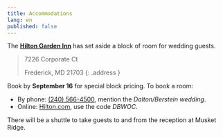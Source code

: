 ```yaml
---
title: Accommodations
lang: en
published: false
---
```


The
[**Hilton Garden Inn**](http://hiltongardeninn3.hilton.com/en/hotels/maryland/hilton-garden-inn-frederick-IADFRGI/index.html)
has set aside a block of room for wedding guests.

> 7226 Corporate Ct
>
> Frederick, MD 21703
{: .address }

Book by **September 16** for special block pricing. To book a room:

  *  By phone: [(240) 566-4500](tel:+12405664500), mention the
     _Dalton/Berstein wedding_.
  *  Online:
     [Hilton.com](http://hiltongardeninn3.hilton.com/en/hotels/maryland/hilton-garden-inn-frederick-IADFRGI/index.html),
     use the code _DBWOC_.

There will be a shuttle to take guests to and from the reception at Musket
Ridge.

